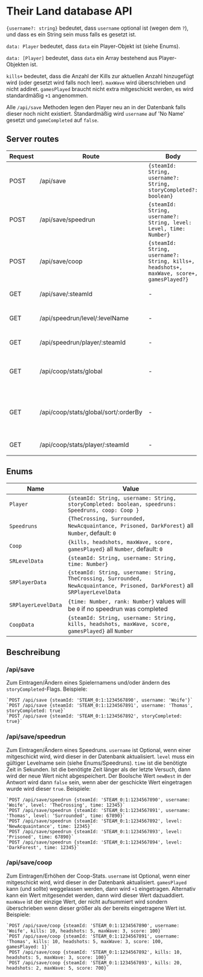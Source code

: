 # Their Land database API

`{username?: string}` bedeutet, dass `username` optional ist (wegen dem `?`), und dass es ein String sein muss falls es gesetzt ist.

`data: Player` bedeutet, dass `data` ein Player-Objekt ist (siehe Enums).

`data: [Player]` bedeutet, dass `data` ein Array bestehend aus Player-Objekten ist.

`kills+` bedeutet, dass die Anzahl der Kills zur aktuellen Anzahl hinzugefügt wird (oder gesetzt wird falls noch leer). `maxWave` wird überschrieben und nicht addiret. `gamesPlayed` braucht nicht extra mitgeschickt werden, es wird standardmäßig `+1` angenommen.

Alle `/api/save` Methoden legen den Player neu an in der Datenbank falls dieser noch nicht existiert. Standardmäßig wird `username` auf 'No Name' gesetzt und `gameCompleted` auf `false`.

## Server routes

| Request | Route                                | Body                                                                                      | Result                                                                   |
| ------- | ------------------------------------ | ----------------------------------------------------------------------------------------- | ------------------------------------------------------------------------ |
| POST    | /api/save                            | `{steamId: String, username?: String, storyCompleted?: boolean}`                          | `{success: boolean, data: Player}`                                       |
| POST    | /api/save/speedrun                   | `{steamId: String, username?: String, level: Level, time: Number}`                        | `{success: boolean, data: Player, newBest: boolean}`                     |
| POST    | /api/save/coop                       | `{steamId: String, username?: String, kills+, headshots+, maxWave, score+, gamesPlayed?}` | `{success: boolean, data: Player}`                                       |
| GET     | /api/save/:steamId                   | -                                                                                         | `{success: boolean, data: Player}`                                       |
| GET     | /api/speedrun/level/:levelName       | -                                                                                         | `{success: boolean, data: [SRLevelData]}` in ASC order                   |
| GET     | /api/speedrun/player/:steamId        | -                                                                                         | `{success: boolean, data: SRPlayerData}`                                 |
| GET     | /api/coop/stats/global               | -                                                                                         | `{success: boolean, data: [CoopData]}` in DESC order (on maxWave)        |
| GET     | /api/coop/stats/global/sort/:orderBy | -                                                                                         | `{success: boolean, data: [CoopData]}` in DESC order (on provided field) |
| GET     | /api/coop/stats/player/:steamId      | -                                                                                         | `{success: boolean, data: CoopData}`                                     |

## Enums

| Name                | Value                                                                                                                         |
| ------------------- | ----------------------------------------------------------------------------------------------------------------------------- |
| `Player`            | `{steamId: String, username: String, storyCompleted: boolean, speedruns: Speedruns, coop: Coop }`                             |
| `Speedruns`         | `{TheCrossing, Surrounded, NewAcquaintance, Prisoned, DarkForest}` all `Number`, default: `0`                                 |
| `Coop`              | `{kills, headshots, maxWave, score, gamesPlayed}` all `Number`, default: `0`                                                  |
| `SRLevelData`       | `{steamId: String, username: String, time: Number}`                                                                           |
| `SRPlayerData`      | `{steamId: String, username: String, TheCrossing, Surrounded, NewAcquaintance, Prisoned, DarkForest}` all `SRPlayerLevelData` |
| `SRPlayerLevelData` | `{time: Number, rank: Number}` values will be `0` if no speedrun was completed                                                |
| `CoopData`          | `{steamId: String, username: String, kills, headshots, maxWave, score, gamesPlayed}` all `Number`                             |

## Beschreibung

### /api/save

Zum Eintragen/Ändern eines Spielernamens und/oder ändern des `storyCompleted`-Flags. Beispiele:

    `POST /api/save {steamId: 'STEAM_0:1:1234567890', username: 'Woife'}`
    `POST /api/save {steamId: 'STEAM_0:1:1234567891', username: 'Thomas', storyCompleted: true}`
    `POST /api/save {steamId: 'STEAM_0:1:1234567892', storyCompleted: true}`

### /api/save/speedrun

Zum Eintragen/Ändern eines Speedruns. `username` ist Optional, wenn einer mitgeschickt wird, wird dieser in der Datenbank aktualisiert. `level` muss ein gültiger Levelname sein (siehe Enums/Speedruns). `time` ist die benötigte Zeit in Sekunden. Ist die benötigte Zeit länger als der letzte Versuch, dann wird der neue Wert nicht abgespeichert. Der Boolsche Wert `newBest` in der Antwort wird dann `false` sein, wenn aber der geschickte Wert eingetragen wurde wird dieser `true`. Beispiele:

    `POST /api/save/speedrun {steamId: 'STEAM_0:1:1234567890', username: 'Woife', level: 'TheCrossing', time: 12345}`
    `POST /api/save/speedrun {steamId: 'STEAM_0:1:1234567891', username: 'Thomas', level: 'Surrounded', time: 67890}`
    `POST /api/save/speedrun {steamId: 'STEAM_0:1:1234567892', level: 'NewAcquaintance', time: 12345}`
    `POST /api/save/speedrun {steamId: 'STEAM_0:1:1234567893', level: 'Prisoned', time: 67890}`
    `POST /api/save/speedrun {steamId: 'STEAM_0:1:1234567894', level: 'DarkForest', time: 12345}`

### /api/save/coop

Zum Eintragen/Erhöhen der Coop-Stats. `username` ist Optional, wenn einer mitgeschickt wird, wird dieser in der Datenbank aktualisiert. `gamesPlayed` kann (und sollte) weggelassen werden, dann wird `+1` eingetragen. Alternativ kann ein Wert mitgesendet werden, dann wird dieser Wert dazuaddiert. `maxWave` ist der einzige Wert, der nicht aufsummiert wird sondern überschrieben wenn dieser größer als der bereits eingetragene Wert ist. Beispiele:

    `POST /api/save/coop {steamId: 'STEAM_0:1:1234567890', username: 'Woife', kills: 10, headshots: 5, maxWave: 3, score: 100}`
    `POST /api/save/coop {steamId: 'STEAM_0:1:1234567891', username: 'Thomas', kills: 10, headshots: 5, maxWave: 3, score: 100, gamesPlayed: 1}`
    `POST /api/save/coop {steamId: 'STEAM_0:1:1234567892', kills: 10, headshots: 5, maxWave: 3, score: 100}`
    `POST /api/save/coop {steamId: 'STEAM_0:1:1234567893', kills: 20, headshots: 2, maxWave: 5, score: 700}`

